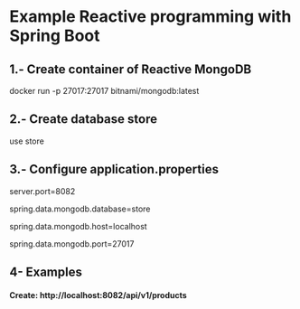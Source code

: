 # Example Reactive programming with Spring Boot

## 1.- Create container of Reactive MongoDB

docker run  -p 27017:27017 bitnami/mongodb:latest

## 2.- Create database store

use store

## 3.- Configure application.properties

server.port=8082

spring.data.mongodb.database=store

spring.data.mongodb.host=localhost

spring.data.mongodb.port=27017


## 4- Examples

#### Create: http://localhost:8082/api/v1/products



